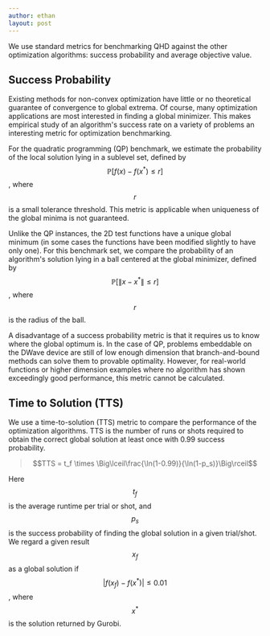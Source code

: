 ```yaml
---
author: ethan
layout: post
---
```

We use standard metrics for benchmarking QHD against the other optimization algorithms: success probability and average objective value.

## Success Probability
Existing methods for non-convex optimization have little or no theoretical guarantee of convergence to global extrema. Of course, many optimization applications are most interested in finding a global minimizer. This makes empirical study of an algorithm's success rate on a variety of problems an interesting metric for optimization benchmarking.

For the quadratic programming (QP) benchmark, we estimate the probability of the local solution lying in a sublevel set, defined by $$\mathbb{P}[f(x) - f(x^*) \leq r]$$, where $$r$$ is a small tolerance threshold. This metric is applicable when uniqueness of the global minima is not guaranteed.

Unlike the QP instances, the 2D test functions have a unique global minimum (in some cases the functions have been modified slightly to have only one). For this benchmark set, we compare the probability of an algorithm's solution lying in a ball centered at the global minimizer, defined by $$\mathbb{P}[\| x - x^* \| \leq r]$$, where $$r$$ is the radius of the ball.

A disadvantage of a success probability metric is that it requires us to know where the global optimum is. In the case of QP, problems embeddable on the DWave device are still of low enough dimension that branch-and-bound methods can solve them to provable optimality. However, for real-world functions or higher dimension examples where no algorithm has shown exceedingly good performance, this metric cannot be calculated.

## Time to Solution (TTS)
We use a time-to-solution (TTS) metric to compare the performance of the optimization algorithms. TTS is the number of runs or shots required to obtain the correct global solution at least once with 0.99 success probability.

> $$TTS = t_f \times \Big\lceil\frac{\ln(1-0.99)}{\ln(1-p_s)}\Big\rceil$$

Here $$t_f$$ is the average runtime per trial or shot, and $$p_s$$ is the success probability of finding the global solution in a given trial/shot. We regard a given result $$x_f$$ as a global solution if $$\vert f(x_f) - f(x^*) \vert \le 0.01$$, where $$x^*$$ is the solution returned by Gurobi.

<!-- ## Average Objective Value
Since the average objective value over many randomized trials can always be calculated, this metric is useful when the global minimum is not known or when a low but possibly not globally optimal function value is be acceptable.

In the QP problems, for classical methods, this metric is derived from paths taken from (the same) 1000 starting points given to each algorithm. The values from the quantum methods run on the DWave [DWAVE MACHINE NAME] are obtained from 1000 shots (repetitions of the DWave experiment), followed by gradient descent to the nearest local minimum in the domain, and is done by an augmented Lagrangian method.

For the 2D benchmark, the classical algorithms are also each started from the same set of 1000 randomly generated points. The classical algorithms are again averaged by their function value at termination. However, since the quantum algorithms are simulated in this case, the average function value is obtained directly from the state vector's corresponding probability distribution and evaluation of the objective function at each point on the domain. -->


<!-- ### Metrics for evaluation

Because quantum measurement is a random process, we develop several metrics for tracking the behavior of QHD for comparison with other methods. With the full state vector available at every step of the algorithm, we can compute the exact measurement probability distribution.

- **Expected Energy**:
  - Quantum: The expected value of energy is obtained by taking the product of the wave function's probability distribution with the function values over the discretized domain. This can be done at every step of the evolution.
  - Classical: The expected value of energy can be obtained from averaging the function value at each step over the paths. If a path converges early, its function values continues to count towards the average from the (possibly suboptimal) minima.

- **Neighborhood Probability**:
  - Quantum: Using the final probability distribution, we can take the sum of probabilities for all outcomes within a radius of the global minimum's (known) location.
  - Classical: The expected value of energy can be obtained from averaging the function value at each step over the paths. If a path converges early, its final position continues to count towards the neighborhood probability from the (possibly suboptimal) minima. -->
